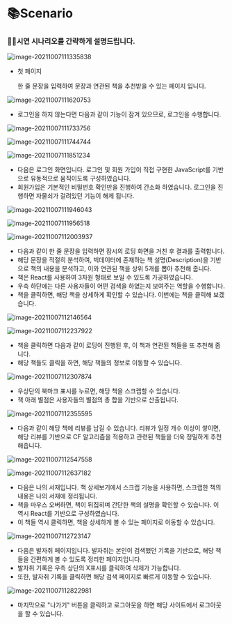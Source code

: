 # 📚Scenario

### 👨‍🎓시연 시나리오를 간략하게 설명드립니다.

![image-20211007111335838](../images/image-20211007111335838.png)

- 첫 페이지

  한 줄 문장을 입력하여 문장과 연관된 책을 추천받을 수 있는 페이지 입니다.

![image-20211007111620753](../images/image-20211007111620753.png)

- 로그인을 하지 않는다면 다음과 같이 기능이 잠겨 있으므로, 로그인을 수행합니다.

![image-20211007111733756](../images/image-20211007111733756.png)

![image-20211007111744744](../images/image-20211007111744744.png)

![image-20211007111851234](../images/image-20211007111851234.png)

- 다음은 로그인 화면입니다. 로그인 및 회원 가입이 직접 구현한 JavaScript를 기반으로 유동적으로 움직이도록 구성하였습니다.
- 회원가입은 기본적인 비밀번호 확인만을 진행하여 간소화 하였습니다. 로그인을 진행하면 자물쇠가 걸려있던 기능이 해제 됩니다.

![image-20211007111946043](../images/image-20211007111946043.png)

![image-20211007111956518](../images/image-20211007111956518.png)

![image-20211007112003937](../images/image-20211007112003937.png)

- 다음과 같이 한 줄 문장을 입력하면 잠시의 로딩 화면을 거친 후 결과를 출력합니다.
- 해당 문장을 적절히 분석하여, 빅데이터에 존재하는 책 설명(Description)을 기반으로 책의 내용을 분석하고, 이와 연관된 책을 상위 5개를 뽑아 추천해 줍니다.
- 책은 React를 사용하여 3차원 형태로 보일 수 있도록 가공하였습니다.
- 우측 하단에는 다른 사용자들이 어떤 검색을 하였는지 보여주는 역할을 수행합니다.
- 책을 클릭하면, 해당 책을 상세하게 확인할 수 있습니다. 이번에는 책을 클릭해 보겠습니다.

![image-20211007112146564](../images/image-20211007112146564.png)

![image-20211007112237922](../images/image-20211007112237922.png)

- 책을 클릭하면 다음과 같이 로딩이 진행된 후, 이 책과 연관된 책들을 또 추천해 줍니다.
- 해당 책들도 클릭을 하면, 해당 책들의 정보로 이동할 수 있습니다.

![image-20211007112307874](../images/image-20211007112307874.png)

- 우상단의 북마크 표시를 누르면, 해당 책을 스크랩할 수 있습니다.
- 책 아래 별점은 사용자들의 별점의 총 합을 기반으로 산출됩니다.

![image-20211007112355595](../images/image-20211007112355595.png)

- 다음과 같이 해당 책에 리뷰를 남길 수 있습니다. 리뷰가 일정 개수 이상이 쌓이면, 해당 리뷰를 기반으로 CF 알고리즘을 적용하고 관련된 책들을 더욱 정밀하게 추천해줍니다.

![image-20211007112547558](../images/image-20211007112547558.png)

![image-20211007112637182](../images/image-20211007112637182.png)

- 다음은 나의 서재입니다. 책 상세보기에서 스크랩 기능을 사용하면, 스크랩한 책의 내용은 나의 서재에 정리됩니다.
- 책을 마우스 오버하면, 책이 뒤집히며 간단한 책의 설명을 확인할 수 있습니다. 이 역시 React를 기반으로 구성하였습니다.
- 이 책들 역시 클릭하면, 책을 상세하게 볼 수 있는 페이지로 이동할 수 있습니다.

![image-20211007112723147](../images/image-20211007112723147.png)

- 다음은 발자취 페이지입니다. 발자취는 본인이 검색했던 기록을 기반으로, 해당 책들을 간편하게 볼 수 있도록 정리한 페이지입니다.
- 발자취 기록은 우측 상단의 X표시를 클릭하여 삭제가 가능합니다.
- 또한, 발자취 기록을 클릭하면 해당 검색 페이지로 빠르게 이동할 수 있습니다.

![image-20211007112822981](../images/image-20211007112822981.png)

- 마지막으로 "나가기" 버튼을 클릭하고 로그아웃을 하면 해당 사이트에서 로그아웃을 할 수 있습니다.
